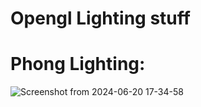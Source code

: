 # Opengl Lighting stuff

# Phong Lighting:
![Screenshot from 2024-06-20 17-34-58](https://github.com/Bowman7/GLLighting/assets/110030682/d910a550-d3e4-4011-9567-78783801df8b)
